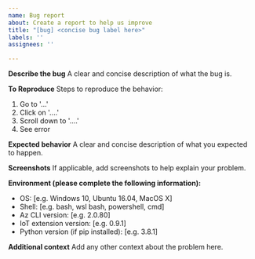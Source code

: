 ```yaml
---
name: Bug report
about: Create a report to help us improve
title: "[bug] <concise bug label here>"
labels: ''
assignees: ''

---
```


**Describe the bug**
A clear and concise description of what the bug is.

**To Reproduce**
Steps to reproduce the behavior:

1. Go to '...'
2. Click on '....'
3. Scroll down to '....'
4. See error

**Expected behavior**
A clear and concise description of what you expected to happen.

**Screenshots**
If applicable, add screenshots to help explain your problem.

**Environment (please complete the following information):**

- OS: [e.g. Windows 10, Ubuntu 16.04, MacOS X]
- Shell: [e.g. bash, wsl bash, powershell, cmd]
- Az CLI version: [e.g. 2.0.80]
- IoT extension version: [e.g. 0.9.1]
- Python version (if pip installed): [e.g. 3.8.1]

**Additional context**
Add any other context about the problem here.
